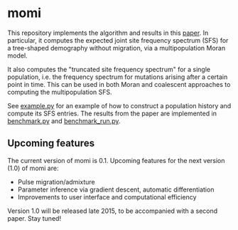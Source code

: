 # momi

This repository implements the algorithm and results in this [paper](http://arxiv.org/abs/1503.01133).
In particular, it computes the expected joint site frequency spectrum (SFS) for a tree-shaped demography without migration,
via a multipopulation Moran model.

It also computes the "truncated site frequency spectrum" for a single population, i.e. the frequency
spectrum for mutations arising after a certain point in time. This can be used in both Moran and coalescent
approaches to computing the multipopulation SFS.

See [example.py](example.py) for an example of how to construct a population history and compute its SFS entries.
The results from the paper are implemented in [benchmark.py](benchmark.py) and [benchmark_run.py](benchmark_run.py).

## Upcoming features

The current version of momi is 0.1. Upcoming features for the next version (1.0) of momi are:
* Pulse migration/admixture
* Parameter inference via gradient descent, automatic differentiation
* Improvements to user interface and computational efficiency

Version 1.0 will be released late 2015, to be accompanied with a second paper.
Stay tuned!